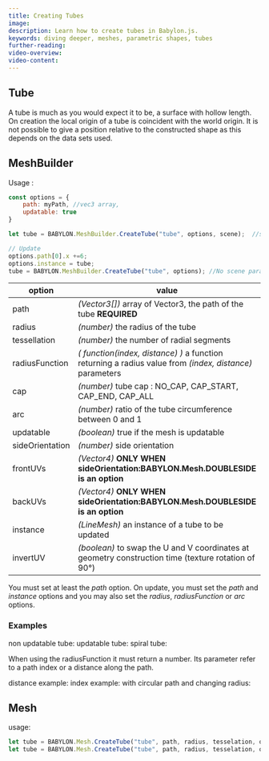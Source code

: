 ```yaml
---
title: Creating Tubes
image: 
description: Learn how to create tubes in Babylon.js.
keywords: diving deeper, meshes, parametric shapes, tubes
further-reading:
video-overview:
video-content:
---
```


## Tube
A tube is much as you would expect it to be, a surface with  hollow length.  
On creation the local origin of a tube is coincident with the world origin. It is not possible to give a position relative to the constructed shape as this depends on the data sets used.

## MeshBuilder
Usage :
```javascript
const options = {
    path: myPath, //vec3 array,
    updatable: true
}

let tube = BABYLON.MeshBuilder.CreateTube("tube", options, scene);  //scene is optional and defaults to the current scene

// Update
options.path[0].x +=6; 
options.instance = tube;
tube = BABYLON.MeshBuilder.CreateTube("tube", options); //No scene parameter when using instance
```

option|value|default value
--------|-----|-------------
path|_(Vector3[])_  array of Vector3, the path of the tube **REQUIRED** |
radius|_(number)_  the radius of the tube|1
tessellation|_(number)_  the number of radial segments|64
radiusFunction|_( function(index, distance) )_  a function returning a radius value from _(index, distance)_ parameters|null
cap|_(number)_ tube cap : NO_CAP, CAP_START, CAP_END, CAP_ALL|NO_CAP
arc|_(number)_ ratio of the tube circumference between 0 and 1|1
updatable|_(boolean)_ true if the mesh is updatable|false
sideOrientation|_(number)_ side orientation|DEFAULTSIDE
frontUVs|_(Vector4)_  **ONLY WHEN sideOrientation:BABYLON.Mesh.DOUBLESIDE is an option** | Vector4(0,0, 1,1) 
backUVs|_(Vector4)_  **ONLY WHEN sideOrientation:BABYLON.Mesh.DOUBLESIDE is an option** | Vector4(0,0, 1,1) 
instance|_(LineMesh)_ an instance of a tube to be updated|null
invertUV|_(boolean)_ to swap the U and V coordinates at geometry construction time (texture rotation of 90°)|false  

You must set at least the _path_ option.
On update, you must set the _path_ and _instance_ options and you may also set the _radius_, _radiusFunction_ or _arc_ options.

### Examples
non updatable tube: <Playground id="#WW0ALQ" title="Create a Non Updatable Tube" description="Simple example of creating non updatable tubes."/>
updatable tube: <Playground id="#WW0ALQ#1" title="Create an Updatable Tube" description="Simple example of creating an updatable tube."/>
spiral tube: <Playground id="#WW0ALQ#2" title="Create a Spiral Tube" description="Simple example of creating a spiral tube."/>

When using the radiusFunction it must return a number. Its parameter refer to a path index or a distance along the path. 

distance example: <Playground id="#WW0ALQ#3" title="Create a Tube With Radius Function 1" description="Simple example of creating a tube using the radiusFunction distance."/>
index example: <Playground id="#WW0ALQ#4" title="Create a Tube With Radius Function 2" description="Simple example of creating a tube using the radiusFunction index."/>
with circular path and changing radius: <Playground id="#WW0ALQ#5" title="Create a Tube With Radius Function 3" description="Simple example of creating a tube with a circular path and changing radius."/>

## Mesh
usage: 
```javascript
let tube = BABYLON.Mesh.CreateTube("tube", path, radius, tesselation, optional radiusFunction, cap, scene);
let tube = BABYLON.Mesh.CreateTube("tube", path, radius, tesselation, optional radiusFunction, cap, scene, updatable, sideOrientation, instance); //optional parameters after scene
```
